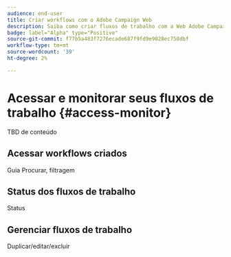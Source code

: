 ```yaml
---
audience: end-user
title: Criar workflows com o Adobe Campaign Web
description: Saiba como criar fluxos de trabalho com a Web Adobe Campaign
badge: label="Alpha" type="Positive"
source-git-commit: f77b5a483f7276ecade687f9fd9e9028ec750dbf
workflow-type: tm+mt
source-wordcount: '39'
ht-degree: 2%

---
```



# Acessar e monitorar seus fluxos de trabalho {#access-monitor}

TBD de conteúdo

## Acessar workflows criados

Guia Procurar, filtragem

## Status dos fluxos de trabalho

Status

## Gerenciar fluxos de trabalho

Duplicar/editar/excluir
